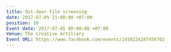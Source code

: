 ```yaml
---
title: Out-door film screening
date: 2017-07-05 21:00:00 +07:00
position: 10
Event date: 2017-07-05 00:00:00 +07:00
Venue: The Creative Artillery
Event URL: https://www.facebook.com/events/1459224287456702
---
```


